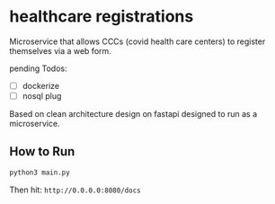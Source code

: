 # healthcare registrations

Microservice that allows CCCs (covid health care centers) to register themselves via a web form.

pending Todos: 
- [ ] dockerize
- [ ] nosql plug

Based on clean architecture design on fastapi designed to run as a microservice. 

## How to Run

```bash
python3 main.py
```

Then hit:
`http://0.0.0.0:8080/docs`
